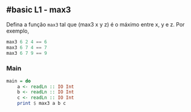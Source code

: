 ## #basic L1 - max3


Defina a função `max3` tal que (max3 x y z) é o máximo entre x, y e z. Por exemplo,

```hs
max3 6 2 4 == 6
max3 6 7 4 == 7
max3 6 7 9 == 9
```


<!--MAIN_BEGIN-->
### Main
```hs
main = do
    a <- readLn :: IO Int
    b <- readLn :: IO Int
    c <- readLn :: IO Int
    print $ max3 a b c

```
<!--MAIN_END-->
